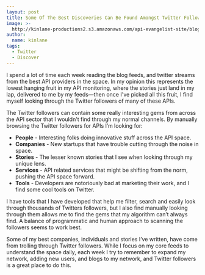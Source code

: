 ```yaml
---
layout: post
title: Some Of The Best Discoveries Can Be Found Amongst Twitter Followers
image: >-
  http://kinlane-productions2.s3.amazonaws.com/api-evangelist-site/blog/bw-twitter-icon.png
author:
  name: kinlane
tags:
  - Twitter
  - Discover
---
```

I spend a lot of time each week reading the blog feeds, and twitter streams from the best API providers in the space. In my opinion this represents the lowest hanging fruit in my API monitoring, where the stories just land in my lap, delivered to me by my feeds—then once I've picked all this fruit, I find myself looking through the Twitter followers of many of these APIs.

The Twitter followers can contain some really interesting gems from across the API sector that I wouldn't find through my normal channels. By manually browsing the Twitter followers for APIs I’m looking for:

*   **People** - Interesting folks doing innovative stuff across the API space. 
*   **Companies** - New startups that have trouble cutting through the noise in space. 
*   **Stories** - The lesser known stories that I see when looking through my unique lens. 
*   **Services** - API related services that might be shifting from the norm, pushing the API space forward. 
*   **Tools** - Developers are notoriously bad at marketing their work, and I find some cool tools on Twitter.

I have tools that I have developed that help me filter, search and easily look through thousands of Twitters followers, but I also find manually looking through them allows me to find the gems that my algorithm can’t always find. A balance of programmatic and human approach to scanning the followers seems to work best.

Some of my best companies, individuals and stories I’ve written, have come from trolling through Twitter followers. While I focus on my core feeds to understand the space daily, each week I try to remember to expand my network, adding new users, and blogs to my network, and Twitter followers is a great place to do this.